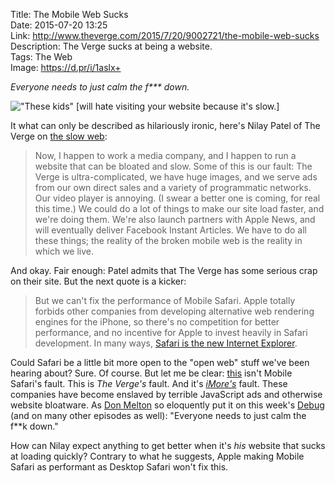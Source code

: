 Title: The Mobile Web Sucks  
Date: 2015-07-20 13:25  
Link: http://www.theverge.com/2015/7/20/9002721/the-mobile-web-sucks  
Description: The Verge sucks at being a website.  
Tags: The Web  
Image: https://d.pr/i/1aslx+  

*Everyone needs to just calm the f\*\*\* down.*
<!-- {em:.topstory} -->

!["These kids" [will hate visiting your website because it's slow.]][1]
	
It what can only be described as hilariously ironic, here's Nilay Patel of The Verge on [the slow web][2]:

> Now, I happen to work a media company, and I happen to run a website that can be bloated and slow. Some of this is our fault: The Verge is ultra-complicated, we have huge images, and we serve ads from our own direct sales and a variety of programmatic networks. Our video player is annoying. (I swear a better one is coming, for real this time.) We could do a lot of things to make our site load faster, and we're doing them. We're also launch partners with Apple News, and will eventually deliver Facebook Instant Articles. We have to do all these things; the reality of the broken mobile web is the reality in which we live.

And okay. Fair enough: Patel admits that The Verge has some serious crap on their site. But the next quote is a kicker:

> But we can't fix the performance of Mobile Safari. Apple totally forbids other companies from developing alternative web rendering engines for the iPhone, so there's no competition for better performance, and no incentive for Apple to invest heavily in Safari development. In many ways, [Safari is the new Internet Explorer][3].

Could Safari be a little bit more open to the "open web" stuff we've been hearing about? Sure. Of course. But let me be clear: [this][4] isn't Mobile Safari's fault. This is *The Verge's* fault. And it's [*iMore's*][5] fault. These companies have become enslaved by terrible JavaScript ads and otherwise website bloatware. As [Don Melton][6] so eloquently put it on this week's [Debug][7] (and on many other episodes as well): "Everyone needs to just calm the f**k down."

How can Nilay expect anything to get better when it's *his* website that sucks at loading quickly? Contrary to what he suggests, Apple making Mobile Safari as performant as Desktop Safari won't fix this.

[1]: https://d.pr/i/1aslx+ "The Verge Sucks"
[2]: /2015/7/12/why-the-web-is-so-slow "My post about why the web is slow"
[3]: http://nolanlawson.com/2015/06/30/safari-is-the-new-ie/ "Piece that inspired a bunch of internet hubbub"
[4]: /tags/Ditching%20Webfonts "Mini-series on my experiment in disabling webfonts"
[5]: /2015/7/12/why-the-web-is-so-slow#imore "Section of my 'Why the Web is Slow' piece on iMore specifically"
[6]: https://donmelton.com/ "Former Safari guy, Don Melton"
[7]: https://overcast.fm/+I_IAnJ5Y "Debug, episode 69: Melton & Ray on Safari, standards, and blockers"